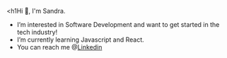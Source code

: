<h1Hi 👋, I'm Sandra.</h1>
<ul>
  <li>I’m interested in Software Development and want to get started in the tech industry!</li>
  <li>I’m currently learning Javascript and React.</li>
  <li>You can reach me @<a href="https://www.linkedin.com/in/sandra-adeyinka-0ab03119a/">Linkedin</a></li>
